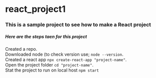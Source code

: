 # react_project1
### This is a sample project to see how to make a React project

##### Here are the steps taen for this project

Created a repo.\
Downloaded node (to check version use; `node --version`.\
Created a react app `npx create-react-app "project-name"`.\
Open the project folder `cd "project-name"`.\
Stat the project to run on local host `npm start`

